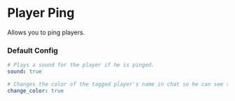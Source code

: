 # Player Ping
Allows you to ping players.

### Default Config
```yml
# Plays a sound for the player if he is pinged.
sound: true

# Changes the color of the tagged player's name in chat so he can see that hs is pinged
change_color: true
```